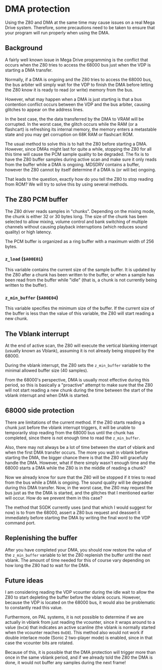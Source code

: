 # DMA protection

Using the Z80 and DMA at the same time may cause issues on a real
Mega Drive system. Therefore, some precautions need to be taken
to ensure that your program will run properly when using the DMA.

## Background

A fairly well known issue in Mega Drive programming is the conflict
that occurs when the Z80 tries to access the 68000 bus just when the
VDP is starting a DMA transfer.

Normally, if a DMA is ongoing and the Z80 tries to access the 68000
bus, the bus arbiter will simply wait for the VDP to finish the DMA
before letting the Z80 know it is ready to read (or write) memory
from the bus.

However, what may happen when a DMA is just starting is that a bus
contention conflict occurs between the VDP and the bus arbiter, causing
glitches to appear on the address lines.

In the best case, the the data transferred by the DMA to VRAM will be
corrupted. In the worst case, the glitch occurs while the RAM (or
a flashcart) is refreshing its internal memory, the memory enters a
metastable state and you may get corruption on 68K RAM or flashcart
ROM.

The usual method to solve this is to halt the Z80 before starting a
DMA. However, since DMAs might last for quite a while, stopping the
Z80 for all this time will cause the PCM sample quality to be
degraded. The fix is to have the Z80 buffer samples during active
scan and make sure it only reads from the buffer while a DMA is
ongoing. MDSDRV contains a buffer, however the Z80 cannot by itself
determine if a DMA is (or will be) ongoing.

That leads to the question, exactly how do you tell the Z80 to stop
reading from ROM? We will try to solve this by using several methods.

## The Z80 PCM buffer

The Z80 driver reads samples in "chunks". Depending on the mixing mode,
the chunk is either 32 or 30 bytes long. The size of the chunk has been
selected to allow mixing, volume control and bank switching of multiple
channels without causing playback interruptions (which reduces sound
quality) or high latency.

The PCM buffer is organized as a ring buffer with a maximum width of
256 bytes.

### `z_load` (`$A00E01`)

This variable contains the current size of the sample buffer. It is
updated by the Z80 after a chunk has been written to the buffer, or
when a sample has been read from the buffer while "idle" (that is, a
chunk is not currently being written to the buffer).

### `z_min_buffer` (`$A00E04`)

This variable specifies the minimum size of the buffer. If the current
size of the buffer is less than the value of this variable, the Z80
will start reading a new chunk.

## The Vblank interrupt

At the end of active scan, the Z80 will execute the vertical blanking
interrupt (usually known as Vblank), assuming it is not already being
stopped by the 68000.

During the vblank interrupt, the Z80 sets the `z_min_buffer` variable
to the minimal allowed buffer size (40 samples).

From the 68000's perspective, DMA is usually most effective during this
period, so this is basically a "proactive" attempt to make sure that
the Z80 will not start reading a new chunk during the time between the
start of the vblank interrupt and when DMA is started.

## 68000 side protection

There are limitations of the current method. If the Z80 starts reading
a chunk just before the vblank interrupt triggers, it will be unable
to temporarily stop reading from the 68000 bus until the chunk has
completed, since there is not enough time to read the `z_min_buffer`.

Also, there may not always be a lot of time between the start of vblank
and when the first DMA transfer occurs. The more you wait in vblank
before starting the DMA, the bigger chance there is that the Z80 will
gracefully handle the DMA. However, what if there simply wasn't enough
time and the 68000 starts a DMA while the Z80 is in the middle of
reading a chunk?

Now we already know for sure that the Z80 will be stopped if it tries
to read from the bus while a DMA is ongoing. The sound quality will be
degraded during this DMA transfer. Now, in the worst case, the Z80 may
request the bus just as the the DMA is started, and the glitches that
I mentioned earlier will occur. How do we prevent them in this case?

The method that SGDK currently uses (and that which I would suggest for
now) is to from the 68000, assert a Z80 bus request and deassert it
immediately before starting the DMA by writing the final word to the
VDP command port.

## Replenishing the buffer

After you have completed your DMA, you should now restore the value of
the `z_min_buffer` variable to let the Z80 replenish the buffer until
the next vblank. The amount of time needed for this of course vary
depending on how long the Z80 had to wait for the DMA.

## Future ideas

I am considering reading the VDP vcounter during the idle wait to allow
the Z80 to start depleting the buffer before the vblank occurs.
However, because the VDP is located on the 68000 bus, it would also be
problematic to constantly read this value.

Furthermore, on PAL systems, it is not possible to determine if we are
actually in vblank from just reading the vcounter, since it wraps
around to a value (`0xCA`) that indicates an active scanline (the
vblank is normally started when the vcounter reaches `0xE0`). This
method also would not work if double interlace mode (Sonic 2 two-player
mode) is enabled, since in that case the vcounter bits are rotated.

Because of this, it is possible that the DMA protection will trigger
more than once in the same vblank period, and if we already told the
Z80 the DMA is done, it would not buffer any samples during the next
frame!

